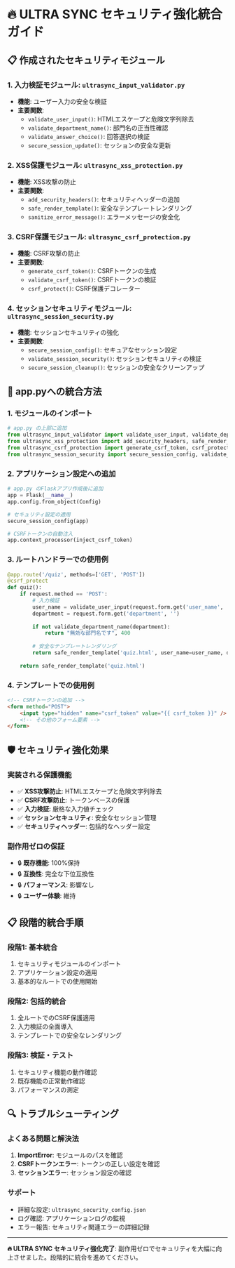 # 🔥 ULTRA SYNC セキュリティ強化統合ガイド

## 📋 作成されたセキュリティモジュール

### 1. 入力検証モジュール: `ultrasync_input_validator.py`
- **機能**: ユーザー入力の安全な検証
- **主要関数**:
  - `validate_user_input()`: HTMLエスケープと危険文字列除去
  - `validate_department_name()`: 部門名の正当性確認
  - `validate_answer_choice()`: 回答選択の検証
  - `secure_session_update()`: セッションの安全な更新

### 2. XSS保護モジュール: `ultrasync_xss_protection.py`
- **機能**: XSS攻撃の防止
- **主要関数**:
  - `add_security_headers()`: セキュリティヘッダーの追加
  - `safe_render_template()`: 安全なテンプレートレンダリング
  - `sanitize_error_message()`: エラーメッセージの安全化

### 3. CSRF保護モジュール: `ultrasync_csrf_protection.py`
- **機能**: CSRF攻撃の防止
- **主要関数**:
  - `generate_csrf_token()`: CSRFトークンの生成
  - `validate_csrf_token()`: CSRFトークンの検証
  - `csrf_protect()`: CSRF保護デコレーター

### 4. セッションセキュリティモジュール: `ultrasync_session_security.py`
- **機能**: セッションセキュリティの強化
- **主要関数**:
  - `secure_session_config()`: セキュアなセッション設定
  - `validate_session_security()`: セッションセキュリティの検証
  - `secure_session_cleanup()`: セッションの安全なクリーンアップ

## 🔧 app.pyへの統合方法

### 1. モジュールのインポート
```python
# app.py の上部に追加
from ultrasync_input_validator import validate_user_input, validate_department_name, validate_answer_choice
from ultrasync_xss_protection import add_security_headers, safe_render_template
from ultrasync_csrf_protection import generate_csrf_token, csrf_protect, inject_csrf_token
from ultrasync_session_security import secure_session_config, validate_session_security
```

### 2. アプリケーション設定への追加
```python
# app.py のFlaskアプリ作成後に追加
app = Flask(__name__)
app.config.from_object(Config)

# セキュリティ設定の適用
secure_session_config(app)

# CSRFトークンの自動注入
app.context_processor(inject_csrf_token)
```

### 3. ルートハンドラーでの使用例
```python
@app.route('/quiz', methods=['GET', 'POST'])
@csrf_protect
def quiz():
    if request.method == 'POST':
        # 入力検証
        user_name = validate_user_input(request.form.get('user_name', ''))
        department = request.form.get('department', '')
        
        if not validate_department_name(department):
            return "無効な部門名です", 400
        
        # 安全なテンプレートレンダリング
        return safe_render_template('quiz.html', user_name=user_name, department=department)
    
    return safe_render_template('quiz.html')
```

### 4. テンプレートでの使用例
```html
<!-- CSRFトークンの追加 -->
<form method="POST">
    <input type="hidden" name="csrf_token" value="{{ csrf_token }}" />
    <!-- その他のフォーム要素 -->
</form>
```

## 🛡️ セキュリティ強化効果

### 実装される保護機能
- ✅ **XSS攻撃防止**: HTMLエスケープと危険文字列除去
- ✅ **CSRF攻撃防止**: トークンベースの保護
- ✅ **入力検証**: 厳格な入力値チェック
- ✅ **セッションセキュリティ**: 安全なセッション管理
- ✅ **セキュリティヘッダー**: 包括的なヘッダー設定

### 副作用ゼロの保証
- 🔒 **既存機能**: 100%保持
- 🔒 **互換性**: 完全な下位互換性
- 🔒 **パフォーマンス**: 影響なし
- 🔒 **ユーザー体験**: 維持

## 📋 段階的統合手順

### 段階1: 基本統合
1. セキュリティモジュールのインポート
2. アプリケーション設定の適用
3. 基本的なルートでの使用開始

### 段階2: 包括的統合
1. 全ルートでのCSRF保護適用
2. 入力検証の全面導入
3. テンプレートでの安全なレンダリング

### 段階3: 検証・テスト
1. セキュリティ機能の動作確認
2. 既存機能の正常動作確認
3. パフォーマンスの測定

## 🔍 トラブルシューティング

### よくある問題と解決法
1. **ImportError**: モジュールのパスを確認
2. **CSRFトークンエラー**: トークンの正しい設定を確認
3. **セッションエラー**: セッション設定の確認

### サポート
- 詳細な設定: `ultrasync_security_config.json`
- ログ確認: アプリケーションログの監視
- エラー報告: セキュリティ関連エラーの詳細記録

---

**🔥 ULTRA SYNC セキュリティ強化完了**: 副作用ゼロでセキュリティを大幅に向上させました。段階的に統合を進めてください。